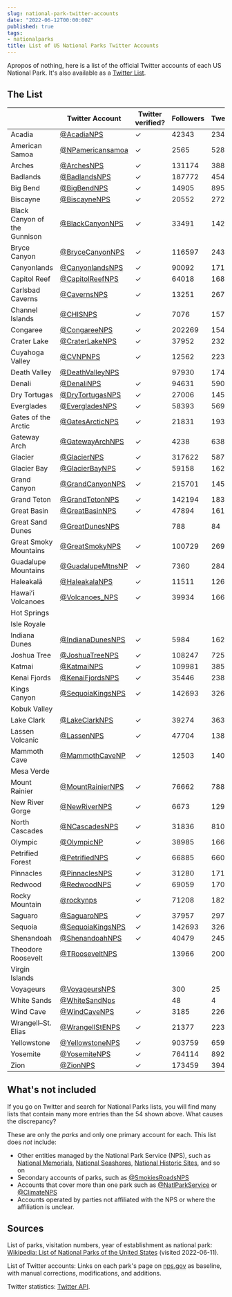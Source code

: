 ```yaml
---
slug: national-park-twitter-accounts
date: "2022-06-12T00:00:00Z"
published: true
tags:
- nationalparks
title: List of US National Parks Twitter Accounts
---
```


Apropos of nothing, here is a list of the official Twitter accounts of each US National Park.
It's also available as a [Twitter List](https://twitter.com/i/lists/1533282194466058241?t=5Z-0-yrpYL0i7WAhyOjt8Q&s=09).

## The List

|                              | Twitter Account                                         | Twitter verified? | Followers | Tweets | Established in | Visitors in 2021 |
| ---------------------------- | ------------------------------------------------------- | ----------------- | --------- | ------ | -------------- | ---------------- |
| Acadia                       | [@AcadiaNPS](https://twitter.com/AcadiaNPS)             | ✓                 | 42343     | 2348   | 1919           | 4069098          |
| American Samoa               | [@NPamericansamoa](https://twitter.com/NPamericansamoa) | ✓                 | 2565      | 528    | 1988           | 8495             |
| Arches                       | [@ArchesNPS](https://twitter.com/ArchesNPS)             | ✓                 | 131174    | 3885   | 1971           | 1806865          |
| Badlands                     | [@BadlandsNPS](https://twitter.com/BadlandsNPS)         | ✓                 | 187772    | 4547   | 1978           | 1224226          |
| Big Bend                     | [@BigBendNPS](https://twitter.com/BigBendNPS)           | ✓                 | 14905     | 895    | 1944           | 581220           |
| Biscayne                     | [@BiscayneNPS](https://twitter.com/BiscayneNPS)         | ✓                 | 20552     | 2723   | 1980           | 705655           |
| Black Canyon of the Gunnison | [@BlackCanyonNPS](https://twitter.com/BlackCanyonNPS)   | ✓                 | 33491     | 1422   | 1999           | 308910           |
| Bryce Canyon                 | [@BryceCanyonNPS](https://twitter.com/BryceCanyonNPS)   | ✓                 | 116597    | 2439   | 1928           | 2104600          |
| Canyonlands                  | [@CanyonlandsNPS](https://twitter.com/CanyonlandsNPS)   | ✓                 | 90092     | 1711   | 1964           | 911594           |
| Capitol Reef                 | [@CapitolReefNPS](https://twitter.com/CapitolReefNPS)   | ✓                 | 64018     | 1689   | 1971           | 1405353          |
| Carlsbad Caverns             | [@CavernsNPS](https://twitter.com/CavernsNPS)           | ✓                 | 13251     | 2677   | 1930           | 349244           |
| Channel Islands              | [@CHISNPS](https://twitter.com/CHISNPS)                 | ✓                 | 7076      | 1574   | 1980           | 319252           |
| Congaree                     | [@CongareeNPS](https://twitter.com/CongareeNPS)         | ✓                 | 202269    | 15438  | 2003           | 215181           |
| Crater Lake                  | [@CraterLakeNPS](https://twitter.com/CraterLakeNPS)     | ✓                 | 37952     | 2329   | 1902           | 647751           |
| Cuyahoga Valley              | [@CVNPNPS](https://twitter.com/CVNPNPS)                 | ✓                 | 12562     | 2238   | 2000           | 2575275          |
| Death Valley                 | [@DeathValleyNPS](https://twitter.com/DeathValleyNPS)   |                   | 97930     | 1740   | 1994           | 1146551          |
| Denali                       | [@DenaliNPS](https://twitter.com/DenaliNPS)             | ✓                 | 94631     | 5907   | 1917           | 229521           |
| Dry Tortugas                 | [@DryTortugasNPS](https://twitter.com/DryTortugasNPS)   | ✓                 | 27006     | 1454   | 1992           | 83817            |
| Everglades                   | [@EvergladesNPS](https://twitter.com/EvergladesNPS)     | ✓                 | 58393     | 5698   | 1934           | 942130           |
| Gates of the Arctic          | [@GatesArcticNPS](https://twitter.com/GatesArcticNPS)   | ✓                 | 21831     | 193    | 1980           | 7362             |
| Gateway Arch                 | [@GatewayArchNPS](https://twitter.com/GatewayArchNPS)   | ✓                 | 4238      | 638    | 2018           | 1145081          |
| Glacier                      | [@GlacierNPS](https://twitter.com/GlacierNPS)           | ✓                 | 317622    | 5877   | 1910           | 3081656          |
| Glacier Bay                  | [@GlacierBayNPS](https://twitter.com/GlacierBayNPS)     | ✓                 | 59158     | 1629   | 1980           | 89768            |
| Grand Canyon                 | [@GrandCanyonNPS](https://twitter.com/GrandCanyonNPS)   | ✓                 | 215701    | 14529  | 1919           | 4532677          |
| Grand Teton                  | [@GrandTetonNPS](https://twitter.com/GrandTetonNPS)     | ✓                 | 142194    | 1834   | 1929           | 3885230          |
| Great Basin                  | [@GreatBasinNPS](https://twitter.com/GreatBasinNPS)     | ✓                 | 47894     | 1612   | 1986           | 144875           |
| Great Sand Dunes             | [@GreatDunesNPS](https://twitter.com/GreatDunesNPS)     |                   | 788       | 84     | 2004           | 602613           |
| Great Smoky Mountains        | [@GreatSmokyNPS](https://twitter.com/GreatSmokyNPS)     | ✓                 | 100729    | 2698   | 1934           | 14161548         |
| Guadalupe Mountains          | [@GuadalupeMtnsNP](https://twitter.com/GuadalupeMtnsNP) | ✓                 | 7360      | 284    | 1966           | 243291           |
| Haleakalā                    | [@HaleakalaNPS](https://twitter.com/HaleakalaNPS)       | ✓                 | 11511     | 1263   | 1961           | 853181           |
| Hawaiʻi Volcanoes            | [@Volcanoes_NPS](https://twitter.com/Volcanoes_NPS)     | ✓                 | 39934     | 1669   | 1916           | 1262747          |
| Hot Springs                  |                                                         |                   |           |        | 1921           | 2162884          |
| Isle Royale                  |                                                         |                   |           |        | 2019           | 25844            |
| Indiana Dunes                | [@IndianaDunesNPS](https://twitter.com/IndianaDunesNPS) | ✓                 | 5984      | 1624   | 1940           | 3177210          |
| Joshua Tree                  | [@JoshuaTreeNPS](https://twitter.com/JoshuaTreeNPS)     | ✓                 | 108247    | 7251   | 1994           | 3064400          |
| Katmai                       | [@KatmaiNPS](https://twitter.com/KatmaiNPS)             | ✓                 | 109981    | 3853   | 1980           | 24764            |
| Kenai Fjords                 | [@KenaiFjordsNPS](https://twitter.com/KenaiFjordsNPS)   | ✓                 | 35446     | 2380   | 1980           | 411782           |
| Kings Canyon                 | [@SequoiaKingsNPS](https://twitter.com/SequoiaKingsNPS) | ✓                 | 142693    | 3265   | 1940           | 562918           |
| Kobuk Valley                 |                                                         |                   |           |        | 1980           | 11540            |
| Lake Clark                   | [@LakeClarkNPS](https://twitter.com/LakeClarkNPS)       | ✓                 | 39274     | 3638   | 1980           | 18278            |
| Lassen Volcanic              | [@LassenNPS](https://twitter.com/LassenNPS)             | ✓                 | 47704     | 1387   | 1916           | 359635           |
| Mammoth Cave                 | [@MammothCaveNP](https://twitter.com/MammothCaveNP)     | ✓                 | 12503     | 1405   | 1941           | 515774           |
| Mesa Verde                   |                                                         |                   |           |        | 1906           | 548477           |
| Mount Rainier                | [@MountRainierNPS](https://twitter.com/MountRainierNPS) | ✓                 | 76662     | 7887   | 1899           | 1670063          |
| New River Gorge              | [@NewRiverNPS](https://twitter.com/NewRiverNPS)         | ✓                 | 6673      | 1297   | 2020           | 1682720          |
| North Cascades               | [@NCascadesNPS](https://twitter.com/NCascadesNPS)       | ✓                 | 31836     | 810    | 1968           | 17855            |
| Olympic                      | [@OlympicNP](https://twitter.com/OlympicNP)             | ✓                 | 38985     | 1669   | 1938           | 2718925          |
| Petrified Forest             | [@PetrifiedNPS](https://twitter.com/PetrifiedNPS)       | ✓                 | 66885     | 6604   | 1962           | 590334           |
| Pinnacles                    | [@PinnaclesNPS](https://twitter.com/PinnaclesNPS)       | ✓                 | 31280     | 1712   | 2013           | 348857           |
| Redwood                      | [@RedwoodNPS](https://twitter.com/RedwoodNPS)           | ✓                 | 69059     | 1707   | 1968           | 435879           |
| Rocky Mountain               | [@rockynps](https://twitter.com/rockynps)               | ✓                 | 71208     | 18248  | 1915           | 4434848          |
| Saguaro                      | [@SaguaroNPS](https://twitter.com/SaguaroNPS)           | ✓                 | 37957     | 2971   | 1994           | 1079786          |
| Sequoia                      | [@SequoiaKingsNPS](https://twitter.com/SequoiaKingsNPS) | ✓                 | 142693    | 3265   | 1890           | 1059548          |
| Shenandoah                   | [@ShenandoahNPS](https://twitter.com/ShenandoahNPS)     | ✓                 | 40479     | 2457   | 1935           | 1592312          |
| Theodore Roosevelt           | [@TRooseveltNPS](https://twitter.com/TRooseveltNPS)     |                   | 13966     | 2008   | 1978           | 796085           |
| Virgin Islands               |                                                         |                   |           |        | 1956           | 323999           |
| Voyageurs                    | [@VoyageursNPS](https://twitter.com/VoyageursNPS)       |                   | 300       | 25     | 1975           | 243042           |
| White Sands                  | [@WhiteSandNps](https://twitter.com/WhiteSandNps)       |                   | 48        | 4      | 2019           | 782469           |
| Wind Cave                    | [@WindCaveNPS](https://twitter.com/WindCaveNPS)         | ✓                 | 3185      | 226    | 1903           | 709001           |
| Wrangell–St. Elias           | [@WrangellStENPS](https://twitter.com/WrangellStENPS)   | ✓                 | 21377     | 2233   | 1980           | 50189            |
| Yellowstone                  | [@YellowstoneNPS](https://twitter.com/YellowstoneNPS)   | ✓                 | 903759    | 6598   | 1872           | 4860242          |
| Yosemite                     | [@YosemiteNPS](https://twitter.com/YosemiteNPS)         | ✓                 | 764114    | 8922   | 1890           | 3287595          |
| Zion                         | [@ZionNPS](https://twitter.com/ZionNPS)                 | ✓                 | 173459    | 3945   | 1919           | 5039835          |

## What's not included

If you go on Twitter and search for National Parks lists, you will find many lists that contain many more entries than the 54 shown above.
What causes the discrepancy?

These are only the _parks_ and only one primary account for each. 
This list does _not_ include: 
* Other entities managed by the National Park Service (NPS), such as [National Memorials](https://en.wikipedia.org/wiki/List_of_national_memorials_of_the_United_States), [National Seashores](https://en.wikipedia.org/wiki/List_of_national_lakeshores_and_seashores_of_the_United_States), [National Historic Sites](https://en.wikipedia.org/wiki/National_Historic_Site_(United_States)), and so on
* Secondary accounts of parks, such as [@SmokiesRoadsNPS](https://twitter.com/SmokiesRoadsNPS)
* Accounts that cover more than one park such as [@NatlParkService](https://twitter.com/NatlParkService) or [@ClimateNPS](https://twitter.com/ClimateNPS)
* Accounts operated by parties not affiliated with the NPS or where the affiliation is unclear.

## Sources

List of parks, visitation numbers, year of establishment as national park: [Wikipedia: List of National Parks of the United States](https://en.wikipedia.org/wiki/List_of_national_parks_of_the_United_States) (visited 2022-06-11).

List of Twitter accounts: Links on each park's page on [nps.gov](https://www.nps.gov) as baseline, with manual corrections, modifications, and additions.

Twitter statistics: [Twitter API](https://developer.twitter.com/).

